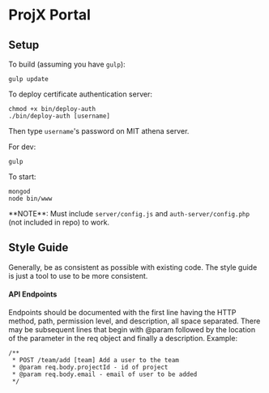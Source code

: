 # ProjX Portal

## Setup

To build (assuming you have `gulp`):
```
gulp update
```

To deploy certificate authentication server:
```
chmod +x bin/deploy-auth
./bin/deploy-auth [username]
```
Then type `username`'s password on MIT athena server.

For dev:
```
gulp
```

To start:
```
mongod
node bin/www
```

\*\*NOTE\*\*: Must include `server/config.js` and `auth-server/config.php` (not included in repo) to work.


## Style Guide

Generally, be as consistent as possible with existing code. The style guide is just a tool to use to be more consistent.

#### API Endpoints
Endpoints should be documented with the first line having the HTTP method, path, permission level, and description, all space separated. There may be subsequent lines that begin with @param followed by the location of the parameter in the req object and finally a description. Example:
```
/**
 * POST /team/add [team] Add a user to the team
 * @param req.body.projectId - id of project
 * @param req.body.email - email of user to be added
 */
```
